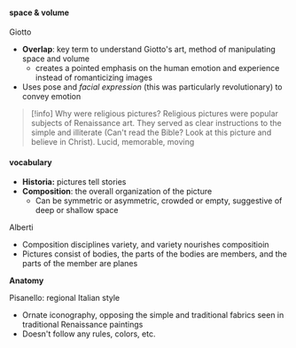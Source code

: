 
#### space & volume
Giotto
- **Overlap**: key term to understand Giotto's art, method of manipulating space and volume
	- creates a pointed emphasis on the human emotion and experience instead of romanticizing images
- Uses pose and *facial expression* (this was particularly revolutionary) to convey emotion

>[!info] Why were religious pictures?
>Religious pictures were popular subjects of Renaissance art. They served as clear instructions to the simple and illiterate (Can't read the Bible? Look at this picture and believe in Christ). 
>Lucid, memorable, moving

#### vocabulary
- **Historia:** pictures tell stories
- **Composition**: the overall organization of the picture
	- Can be symmetric or asymmetric, crowded or empty, suggestive of deep or shallow space

Alberti
- Composition disciplines variety, and variety nourishes compositioin
- Pictures consist of bodies, the parts of the bodies are members, and the parts of the member are planes

**Anatomy**

Pisanello: regional Italian style
- Ornate iconography, opposing the simple and traditional fabrics seen in traditional Renaissance paintings
- Doesn't follow any rules, colors, etc.